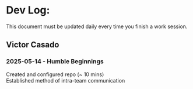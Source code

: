 # Dev Log:

This document must be updated daily every time you finish a work session.

## Victor Casado

### 2025-05-14 - Humble Beginnings

Created and configured repo (~ 10 mins)   
Established method of intra-team communication

